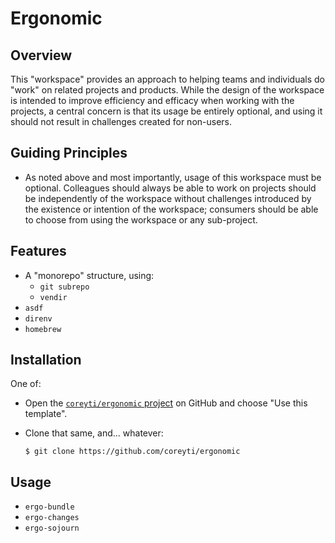 # Ergonomic

## Overview

This "workspace" provides an approach to helping teams and individuals do "work" on related projects and products. While the design of the workspace is intended to improve efficiency and efficacy when working with the projects, a central concern is that its usage be entirely optional, and using it should not result in challenges created for non-users.

## Guiding Principles

- As noted above and most importantly, usage of this workspace must be optional. Colleagues should always be able to work on projects should be independently of the workspace without challenges introduced by the existence or intention of the workspace; consumers should be able to choose from using the workspace or any sub-project.

## Features

- A "monorepo" structure, using:
  - `git subrepo`
  - `vendir`
- `asdf`
- `direnv`
- `homebrew`

## Installation

One of:

- Open the [`coreyti/ergonomic` project](https://github.com/coreyti/ergonomic) on GitHub and choose "Use this template".
- Clone that same, and... whatever:

  ```shell
  $ git clone https://github.com/coreyti/ergonomic
  ```

## Usage

- `ergo-bundle`
- `ergo-changes`
- `ergo-sojourn`

